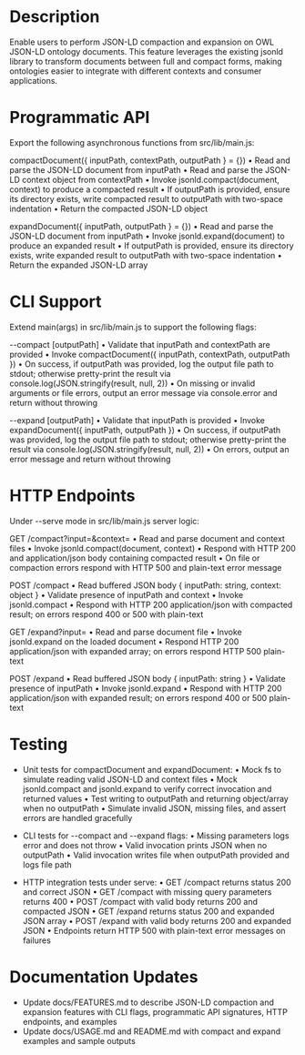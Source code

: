 # Description

Enable users to perform JSON-LD compaction and expansion on OWL JSON-LD ontology documents. This feature leverages the existing jsonld library to transform documents between full and compact forms, making ontologies easier to integrate with different contexts and consumer applications.

# Programmatic API

Export the following asynchronous functions from src/lib/main.js:

compactDocument({ inputPath, contextPath, outputPath } = {})
  • Read and parse the JSON-LD document from inputPath
  • Read and parse the JSON-LD context object from contextPath
  • Invoke jsonld.compact(document, context) to produce a compacted result
  • If outputPath is provided, ensure its directory exists, write compacted result to outputPath with two-space indentation
  • Return the compacted JSON-LD object

expandDocument({ inputPath, outputPath } = {})
  • Read and parse the JSON-LD document from inputPath
  • Invoke jsonld.expand(document) to produce an expanded result
  • If outputPath is provided, ensure its directory exists, write expanded result to outputPath with two-space indentation
  • Return the expanded JSON-LD array

# CLI Support

Extend main(args) in src/lib/main.js to support the following flags:

--compact <inputPath> <contextPath> [outputPath]
  • Validate that inputPath and contextPath are provided
  • Invoke compactDocument({ inputPath, contextPath, outputPath })
  • On success, if outputPath was provided, log the output file path to stdout; otherwise pretty-print the result via console.log(JSON.stringify(result, null, 2))
  • On missing or invalid arguments or file errors, output an error message via console.error and return without throwing

--expand <inputPath> [outputPath]
  • Validate that inputPath is provided
  • Invoke expandDocument({ inputPath, outputPath })
  • On success, if outputPath was provided, log the output file path to stdout; otherwise pretty-print the result via console.log(JSON.stringify(result, null, 2))
  • On errors, output an error message and return without throwing

# HTTP Endpoints

Under --serve mode in src/lib/main.js server logic:

GET /compact?input=<inputPath>&context=<contextPath>
  • Read and parse document and context files
  • Invoke jsonld.compact(document, context)
  • Respond with HTTP 200 and application/json body containing compacted result
  • On file or compaction errors respond with HTTP 500 and plain-text error message

POST /compact
  • Read buffered JSON body { inputPath: string, context: object }
  • Validate presence of inputPath and context
  • Invoke jsonld.compact
  • Respond with HTTP 200 application/json with compacted result; on errors respond 400 or 500 with plain-text

GET /expand?input=<inputPath>
  • Read and parse document file
  • Invoke jsonld.expand on the loaded document
  • Respond HTTP 200 application/json with expanded array; on errors respond HTTP 500 plain-text

POST /expand
  • Read buffered JSON body { inputPath: string }
  • Validate presence of inputPath
  • Invoke jsonld.expand
  • Respond with HTTP 200 application/json with expanded result; on errors respond 400 or 500 plain-text

# Testing

- Unit tests for compactDocument and expandDocument:
  • Mock fs to simulate reading valid JSON-LD and context files
  • Mock jsonld.compact and jsonld.expand to verify correct invocation and returned values
  • Test writing to outputPath and returning object/array when no outputPath
  • Simulate invalid JSON, missing files, and assert errors are handled gracefully

- CLI tests for --compact and --expand flags:
  • Missing parameters logs error and does not throw
  • Valid invocation prints JSON when no outputPath
  • Valid invocation writes file when outputPath provided and logs file path

- HTTP integration tests under serve:
  • GET /compact returns status 200 and correct JSON
  • GET /compact with missing query parameters returns 400
  • POST /compact with valid body returns 200 and compacted JSON
  • GET /expand returns status 200 and expanded JSON array
  • POST /expand with valid body returns 200 and expanded JSON
  • Endpoints return HTTP 500 with plain-text error messages on failures

# Documentation Updates

- Update docs/FEATURES.md to describe JSON-LD compaction and expansion features with CLI flags, programmatic API signatures, HTTP endpoints, and examples
- Update docs/USAGE.md and README.md with compact and expand examples and sample outputs